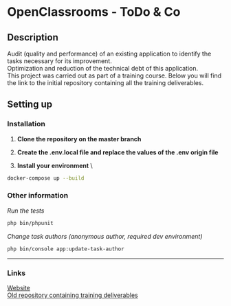 # OpenClassrooms - ToDo & Co

## Description
Audit (quality and performance) of an existing application to identify the tasks necessary for its improvement.\
Optimization and reduction of the technical debt of this application.\
This project was carried out as part of a training course. Below you will find the link to the initial repository containing all the training deliverables.

## Setting up

### Installation
1. **Clone the repository on the master branch**

2. **Create the .env.local file and replace the values of the .env origin file**

3. **Install your environment** \
```bash
docker-compose up --build
```

### Other information
*Run the tests*
```bash
php bin/phpunit
```

*Change task authors (anonymous author, required dev environment)*
```bash
php bin/console app:update-task-author
```

--- --- ---

### Links
[Website](https://todoandco.gaelpaquien.com/)\
[Old repository containing training deliverables](https://github.com/gaelpaquien/openclassrooms-archive/tree/main/php-symfony-application-developer/project-8)
